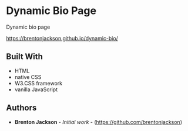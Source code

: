 # Dynamic Bio Page

Dynamic bio page

https://brentonjackson.github.io/dynamic-bio/


## Built With

* HTML
* native CSS
* W3.CSS framework
* vanilla JavaScript


## Authors

* **Brenton Jackson** - *Initial work* - (https://github.com/brentonjackson)

<!-- Read more about Geralt on his [Wiki](https://witcher.fandom.com/wiki/Geralt_of_Rivia) -->
